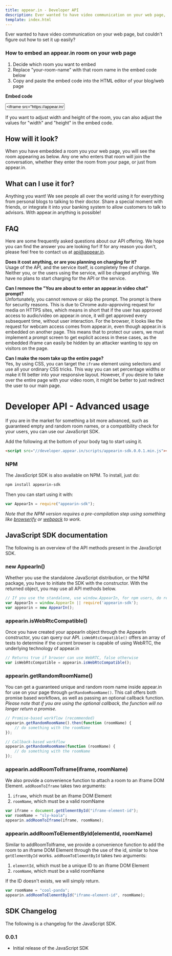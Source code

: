 ```yaml
---
title: appear.in - Developer API
description: Ever wanted to have video communication on your web page, but couldn’t figure out how to set it up easily? The appear.in Developer API is just as easy to use as appear.in, just copy, paste and publish. Instant video chat on any web page.
template: index.html
---
```


<p class="ingress">Ever wanted to have video communication on your web page,
but couldn't figure out how to set it up easily?</p>

### How to embed an appear.in room on your web page
1. Decide which room you want to embed
2. Replace "your-room-name" with that room name in the embed code below
3. Copy and paste the embed code into the HTML editor of your blog/web page

<div class="embed-code-wrapper">
<p><strong>Embed code</strong></p>
<input id="embed-code" class="embed-code ui-input-text" type="text" value='<iframe src="https://appear.in/your-room-name" width="800" height="640">'>
</div>

If you want to adjust width and height of the room, you can also adjust the
values for "width" and "height" in the embed code.

## How will it look?
When you have embedded a room you your web page, you will see the room
appearing as below. Any one who enters that room will join the conversation,
whether they enter the room from your page, or just from appear.in.

<div id="demo-room"></div>

## What can I use it for?
Anything you want! We see people all over the world using it for everything
from personal blogs to talking to their doctor. Share a special moment with
friends, or integrate it into your banking system to allow customers to talk to
advisors. With appear.in anything is possible!

## FAQ
Here are some frequently asked questions about our API offering. We hope you can
find the answer you are looking for! If for any reason you don't, please feel
free to contact us at [api@appear.in](mailto:api@appear.in).

__Does it cost anything, or are you planning on charging for it?__  
Usage of the API, and the service itself, is completely free of charge. Neither
you, or the users using the service, will be charged anything. We have no plans
to start charging for the API or the service.

__Can I remove the "You are about to enter an appear.in video chat" prompt?__  
Unfortunately, you cannot remove or skip the prompt. The prompt is there for
security reasons. This is due to Chrome auto-approving request for media on
HTTPS sites, which means in short that if the user has approved access to
audio/video on appear.in once, it will get approved every subsequent time,
without user interaction. For the browser, it looks like the request for webcam
access comes from appear.in, even though appear.in is embedded on another page.
This means that to protect our users, we must implement a prompt screen to get
explicit access in these cases, as the embedded iframe can easily be hidden by
an attacker wanting to spy on visitors on the page.

__Can I make the room take up the entire page?__  
Yes, by using CSS, you can target the `iframe` element using selectors and use
all your ordinary CSS tricks. This way you can set percentage widths or make it
fit better into your responsive layout. However, if you desire to take over the
entire page with your video room, it might be better to just redirect the user
to our main page.

<h1 class="padding-please">Developer API - Advanced usage</h1>

If you are in the market for something a bit more advanced, such as guaranteed
empty and random room names, or a compatibility check for your users, you can
use our JavaScript SDK.

Add the following at the bottom of your body tag to start using it.

```html
<script src="//developer.appear.in/scripts/appearin-sdk.0.0.1.min.js"></script>
```

### NPM
The JavaScript SDK is also available on NPM. To install, just do:

```bash
npm install appearin-sdk
```

Then you can start using it with:

```javascript
var AppearIn = require("appearin-sdk");
```

*Note that the NPM version requires a pre-compilation step using something like
[browserify](http://browserify.org/) or [webpack](://webpack.github.io/) to work.*

## JavaScript SDK documentation
The following is an overview of the API methods present in the JavaScript SDK.

### new AppearIn()
Whether you use the standalone JavaScript distribution, or the NPM package, you
have to initiate the SDK with the constructor. With the returned object, you
may use all API methods below.

```javascript
// If you use the standalone, use window.AppearIn, for npm users, do require.
var AppearIn = window.AppearIn || require('appearin-sdk');
var appearin = new AppearIn();
```

### appearin.isWebRtcCompatible()
Once you have created your appearIn object through the AppearIn constructor, you
can query our API. `isWebRtcCompatible()` offers an array of tests to determine
if the current browser is capable of using WebRTC, the underlying technology of
appear.in

```javascript
// Returns true if browser can use WebRTC, false otherwise
var isWebRtcCompatible = appearin.isWebRtcCompatible();
```

### appearin.getRandomRoomName()
You can get a guaranteed unique and random room name inside appear.in for use on
your page through `getRandomRoomName()`. This call offers both promise based
workflows, as well as passing an optional callback function. *Please note that if
you are using the optional callback, the function will no longer return a
promise.*

```javascript
// Promise-based workflow (recommended)
appearin.getRandomRoomName().then(function (roomName) {
    // do something with the roomName
});

// Callback-based workflow
appearin.getRandomRoomName(function (roomName) {
    // do something with the roomName
});
```

### appearin.addRoomToIframe(iframe, roomName)
We also provide a convenience function to attach a room to an iframe DOM
Element. `addRoomToIframe` takes two arguments:
1. `iframe`, which must be an iframe DOM Element
2. `roomName`, which must be a valid roomName

```javascript
var iframe = document.getElementById("iframe-element-id");
var roomName = "sly-koala";
appearin.addRoomToIframe(iframe, roomName);
```

### appearin.addRoomToElementById(elementId, roomName)
Similar to addRoomToIframe, we provide a convenience function to add the room to
an iframe DOM Element through the use of the id, similar to how `getElementById`
works. `addRoomToElementById` takes two arguments:
1. `elementId`, which must be a unique ID to an iframe DOM Element
2. `roomName`, which must be a valid roomName

If the ID doesn't exists, we will simply return.

```javascript
var roomName = "cool-panda";
appearin.addRoomToElementById("iframe-element-id", roomName);
```

## SDK Changelog
The following is a changelog for the JavaScript SDK.

### 0.0.1
- Initial release of the JavaScript SDK

